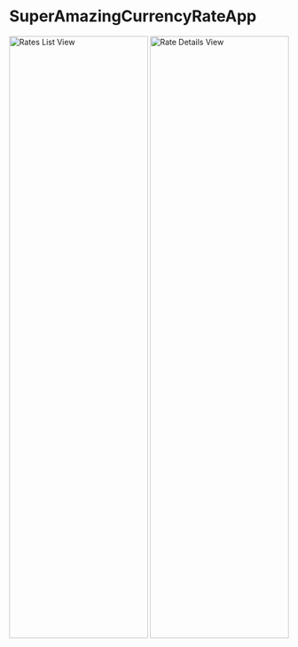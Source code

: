 # SuperAmazingCurrencyRateApp

<img width="250" height="1087" alt="Rates List View" src="https://github.com/user-attachments/assets/a65c5fe1-3597-4ee5-ab71-b496c639bc92" />
<img width="250" height="1087" alt="Rate Details View" src="https://github.com/user-attachments/assets/60c299d7-9e64-4f10-9281-4de4044c0b62" />
